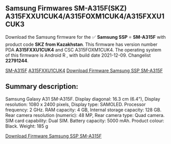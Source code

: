 <h2>Samsung Firmwares SM-A315F(SKZ) A315FXXU1CUK4/A315FOXM1CUK4/A315FXXU1CUK3</h2>
Download the Samsung firmware for the ✅ <strong>Samsung SSP </strong> ⭐ <strong>SM-A315F</strong> with product code <strong>SKZ</strong> <strong> from Kazakhstan</strong>. This firmware has version number PDA <strong>A315FXXU1CUK4</strong> and CSC A315FOXM1CUK4. The operating system of this firmware is Android R , with build date 2021-12-09. Changelist <strong>22791244</strong>.


[SM-A315F](https://samfirm.shop/samsung/model/SM-A315F)
[A315FXXU1CUK4](https://samfirm.shop/samsung/pda/A315FXXU1CUK4)
[Download Firmware Samsung SSP SM-A315F](https://samfirm.shop/samsung/firmware/481675)
<h2>Summary description:</h2>
<p>Samsung Galaxy A31 SM-A315F. Display diagonal: 16.3 cm (6.4"), Display resolution: 1080 x 2400 pixels, Display type: SAMOLED. Processor frequency: 2 GHz. RAM capacity: 4 GB, Internal storage capacity: 128 GB. Rear camera resolution (numeric): 48 MP, Rear camera type: Quad camera. SIM card capability: Dual SIM. Battery capacity: 5000 mAh. Product colour: Black. Weight: 185 g</p>


[Download Firmware Samsung SSP SM-A315F](https://samfirm.shop/samsung/firmware/481675)
